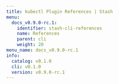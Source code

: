 ```yaml
---
title: kubectl Plugin References | Stash
menu:
  docs_v0.9.0-rc.1:
    identifier: stash-cli-references
    name: References
    parent: cli
    weight: 20
menu_name: docs_v0.9.0-rc.1
info:
  catalog: v0.1.0
  cli: v0.1.0
  version: v0.9.0-rc.1
---
```


